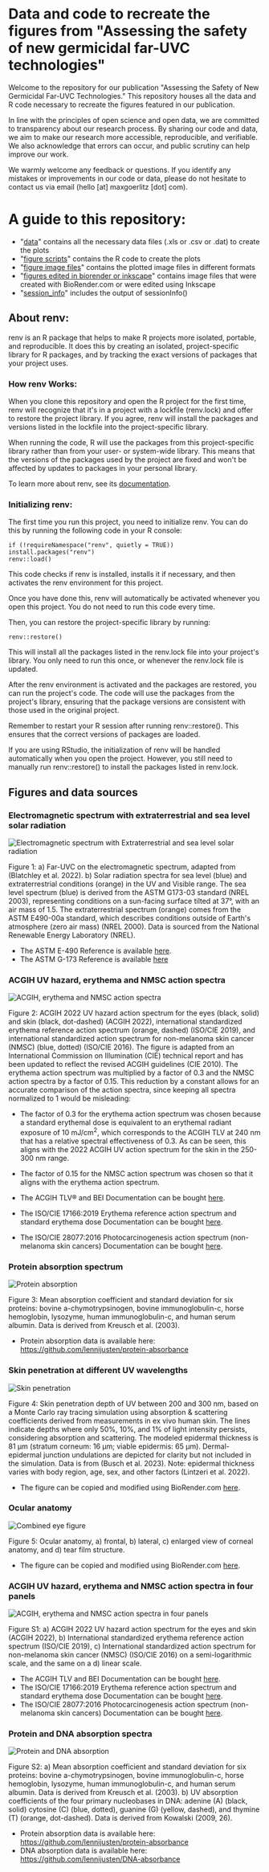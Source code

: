 # Data and code to recreate the figures from "Assessing the safety of new germicidal far-UVC technologies"
Welcome to the repository for our publication "Assessing the Safety of New Germicidal Far-UVC Technologies." This repository houses all the data and R code necessary to recreate the figures featured in our publication.

In line with the principles of open science and open data, we are committed to transparency about our research process. By sharing our code and data, we aim to make our research more accessible, reproducible, and verifiable. We also acknowledge that errors can occur, and public scrutiny can help improve our work.

We warmly welcome any feedback or questions. If you identify any mistakes or improvements in our code or data, please do not hesitate to contact us via email (hello [at] maxgoerlitz [dot] com). 


# A guide to this repository:
- "[data](https://github.com/max-goerlitz/far-UVC-safety-figures/tree/main/data)" contains all the necessary data files (.xls or .csv or .dat) to create the plots
- "[figure scripts](https://github.com/max-goerlitz/far-UVC-safety-figures/tree/main/figure%20scripts)" contains the R code to create the plots
- "[figure image files](https://github.com/max-goerlitz/far-UVC-safety-figures/tree/main/figure%20image%20files)" contains the plotted image files in different formats
- "[figures edited in biorender or inkscape](https://github.com/max-goerlitz/far-UVC-safety-figures/tree/main/figures%20edited%20in%20biorender%20or%20inkscape)" contains image files that were created with BioRender.com or were edited using Inkscape
- "[session_info](https://github.com/max-goerlitz/far-UVC-safety-figures/tree/main/session_info.txt)" includes the output of sessionInfo()

## About renv:

renv is an R package that helps to make R projects more isolated, portable, and reproducible. It does this by creating an isolated, project-specific library for R packages, and by tracking the exact versions of packages that your project uses.

### How renv Works:

When you clone this repository and open the R project for the first time, renv will recognize that it's in a project with a lockfile (renv.lock) and offer to restore the project library. If you agree, renv will install the packages and versions listed in the lockfile into the project-specific library.

When running the code, R will use the packages from this project-specific library rather than from your user- or system-wide library. This means that the versions of the packages used by the project are fixed and won't be affected by updates to packages in your personal library.

To learn more about renv, see its [documentation](https://rstudio.github.io/renv/articles/renv.html).

### Initializing renv:
The first time you run this project, you need to initialize renv. You can do this by running the following code in your R console:
```
if (!requireNamespace("renv", quietly = TRUE)) install.packages("renv")
renv::load()
```
This code checks if renv is installed, installs it if necessary, and then activates the renv environment for this project.

Once you have done this, renv will automatically be activated whenever you open this project. You do not need to run this code every time.

Then, you can restore the project-specific library by running:
```
renv::restore()
```
This will install all the packages listed in the renv.lock file into your project's library. You only need to run this once, or whenever the renv.lock file is updated.

After the renv environment is activated and the packages are restored, you can run the project's code. The code will use the packages from the project's library, ensuring that the package versions are consistent with those used in the original project.

Remember to restart your R session after running renv::restore(). This ensures that the correct versions of packages are loaded.

If you are using RStudio, the initialization of renv will be handled automatically when you open the project. However, you still need to manually run renv::restore() to install the packages listed in renv.lock.

## Figures and data sources
### Electromagnetic spectrum with extraterrestrial and sea level solar radiation
![Electromagnetic spectrum with Extraterrestrial and sea level solar radiation](./figures%20edited%20in%20biorender%20or%20inkscape/combined_EM_spectrum_and_solar_radiation.svg)

Figure 1: a) Far-UVC on the electromagnetic spectrum, adapted from (Blatchley et al. 2022). b) Solar radiation spectra for sea level (blue) and extraterrestrial conditions (orange) in the UV and Visible range. The sea level spectrum (blue) is derived from the ASTM G173-03 standard (NREL 2003), representing conditions on a sun-facing surface tilted at 37°, with an air mass of 1.5. The extraterrestrial spectrum (orange) comes from the ASTM E490-00a standard, which describes conditions outside of Earth's atmosphere (zero air mass) (NREL 2000). Data is sourced from the National Renewable Energy Laboratory (NREL).
- The ASTM E-490 Reference is available [here](https://www.nrel.gov/grid/solar-resource/spectra-astm-e490.html).
- The ASTM G-173 Reference is available [here](https://www.nrel.gov/grid/solar-resource/spectra-am1.5.html)

### ACGIH UV hazard, erythema and NMSC action spectra
![ACGIH, erythema and NMSC action spectra](./figure%20image%20files/acgih_erythema_nmsc_one_panel.png)

Figure 2: ACGIH 2022 UV hazard action spectrum for the eyes (black, solid) and skin (black, dot-dashed) (ACGIH 2022), international standardized erythema reference action spectrum (orange, dashed) (ISO/CIE 2019), and international standardized action spectrum for non-melanoma skin cancer (NMSC) (blue, dotted) (ISO/CIE 2016). The figure is adapted from an International Commission on Illumination (CIE) technical report and has been updated to reflect the revised ACGIH guidelines (CIE 2010). The erythema action spectrum was multiplied by a factor of 0.3 and the NMSC action spectra by a factor of 0.15. This reduction by a constant allows for an accurate comparison of the action spectra, since keeping all spectra normalized to 1 would be misleading: 
- The factor of 0.3 for the erythema action spectrum was chosen because a standard erythemal dose is equivalent to an erythemal radiant exposure of 10 mJ/cm<sup>2</sup>, which corresponds to the ACGIH TLV at 240 nm that has a relative spectral effectiveness of 0.3. As can be seen, this aligns with the 2022 ACGIH UV action spectrum for the skin in the 250-300 nm range. 
- The factor of 0.15 for the NMSC action spectrum was chosen so that it aligns with the erythema action spectrum.

- The ACGIH TLV&reg; and BEI Documentation can be bought [here](https://portal.acgih.org/s/store#/store/browse/detail/a154W00000DqsbCQAR).
- The ISO/CIE 17166:2019 Erythema reference action spectrum and standard erythema dose Documentation can be bought [here](https://www.iso.org/standard/74167.html).
- The ISO/CIE 28077:2016 Photocarcinogenesis action spectrum (non-melanoma skin cancers) Documentation can be bought [here](https://www.iso.org/standard/69651.html).

### Protein absorption spectrum
![Protein absorption](./figure%20image%20files/protein_absorption.png)

Figure 3: Mean absorption coefficient and standard deviation for six proteins: bovine a-chymotrypsinogen, bovine immunoglobulin-c, horse hemoglobin, lysozyme, human immunoglobulin-c, and human serum albumin. Data is derived from Kreusch et al. (2003).
- Protein absorption data is available here: https://github.com/lennijusten/protein-absorbance

### Skin penetration at different UV wavelengths
![Skin penetration](./figures%20edited%20in%20biorender%20or%20inkscape/skin_penetration_based_on_Guttmann_data_edited_in_biorender_v2.png)

Figure 4: Skin penetration depth of UV between 200 and 300 nm, based on a Monte Carlo ray tracing simulation using absorption & scattering coefficients derived from measurements in ex vivo human skin. The lines indicate depths where only 50%, 10%, and 1% of light intensity persists, considering absorption and scattering. The modeled epidermal thickness is 81 µm (stratum corneum: 16 µm; viable epidermis: 65 µm). Dermal-epidermal junction undulations are depicted for clarity but not included in the simulation. Data is from (Busch et al. 2023). Note: epidermal thickness varies with body region, age, sex, and other factors (Lintzeri et al. 2022).
- The figure can be copied and modified using BioRender.com [here](https://app.biorender.com/illustrations/649d49179a284fcf5b4a2e27).

### Ocular anatomy
![Combined eye figure](./figures%20edited%20in%20biorender%20or%20inkscape/combined_eye_figure_created_with_biorender.png)

Figure 5: Ocular anatomy, a) frontal, b) lateral, c) enlarged view of corneal anatomy, and d) tear film structure.
- The figure can be copied and modified using BioRender.com [here](https://app.biorender.com/illustrations/646ba149e8bd00ff10f9580f).

### ACGIH UV hazard, erythema and NMSC action spectra in four panels
![ACGIH, erythema and NMSC action spectra in four panels](./figure%20image%20files/ACGIH_erythema_nmsc_four_panels.png)

Figure S1: a) ACGIH 2022 UV hazard action spectrum for the eyes and skin (ACGIH 2022), b) International standardized erythema reference action spectrum (ISO/CIE 2019), c) International standardized action spectrum for non-melanoma skin cancer (NMSC) (ISO/CIE 2016) on a semi-logarithmic scale, and the same on a d) linear scale.
- The ACGIH TLV and BEI Documentation can be bought [here](https://portal.acgih.org/s/store#/store/browse/detail/a154W00000DqsbCQAR).
- The ISO/CIE 17166:2019 Erythema reference action spectrum and standard erythema dose Documentation can be bought [here](https://www.iso.org/standard/74167.html).
- The ISO/CIE 28077:2016 Photocarcinogenesis action spectrum (non-melanoma skin cancers) Documentation can be bought [here](https://www.iso.org/standard/69651.html).

### Protein and DNA absorption spectra
![Protein and DNA absorption](./figure%20image%20files/protein_and_dna_absorption.png)

Figure S2: a) Mean absorption coefficient and standard deviation for six proteins: bovine a-chymotrypsinogen, bovine immunoglobulin-c, horse hemoglobin, lysozyme, human immunoglobulin-c, and human serum albumin. Data is derived from Kreusch et al. (2003). b) UV absorption coefficients of the four primary nucleobases in DNA: adenine (A) (black, solid) cytosine (C) (blue, dotted), guanine (G) (yellow, dashed), and thymine (T) (orange, dot-dashed). Data is derived from Kowalski (2009, 26).
- Protein absorption data is available here: https://github.com/lennijusten/protein-absorbance
- DNA absorption data is available here: https://github.com/lennijusten/DNA-absorbance
